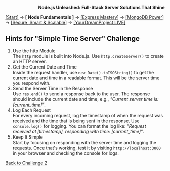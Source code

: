 **<p align="right">Node.js Unleashed: Full-Stack Server Solutions That Shine</p>**

[[Start]](../Introduction.md) → **[ Node Fundamentals ]** → [[Express Mastery]](../chapter-02/2-1.md) → [[MongoDB Power]](../chapter-03/3-1.md) → [[Secure, Smart & Scalable]](../chapter-04/4-1.md) → [[YourDreamProject LIVE]](../chapter-05/5-1.md)

## Hints for "Simple Time Server" Challenge

1. Use the http Module<br />
   The `http` module is built into Node.js. Use `http.createServer()` to create an HTTP server.
2. Get the Current Date and Time<br />
   Inside the request handler, use `new Date().toISOString()` to get the current date and time in a readable format. This will be the server time you respond with.
3. Send the Server Time in the Response<br />
   Use `res.end()` to send a response back to the user. The response should include the current date and time, e.g., *"Current server time is: [current_time]"*.
4. Log Each Request<br />
   For every incoming request, log the timestamp of when the request was received and the time that is being sent in the response. Use `console.log()` for logging. You can format the log like: *"Request received at [timestamp], responding with time: [current_time]"*.
5. Keep It Simple<br />
   Start by focusing on responding with the server time and logging the requests. Once that's working, test it by visiting `http://localhost:3000` in your browser and checking the console for logs.

[Back to Challenge 2](1-5SB-2.md)
